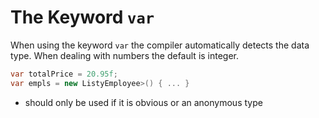 # The Keyword `var`

When using the keyword `var` the compiler automatically detects the data type. When dealing with numbers the default is integer.

```csharp
var totalPrice = 20.95f;
var empls = new ListyEmployee>() { ... }
```
* should only be used if it is obvious or an anonymous type
